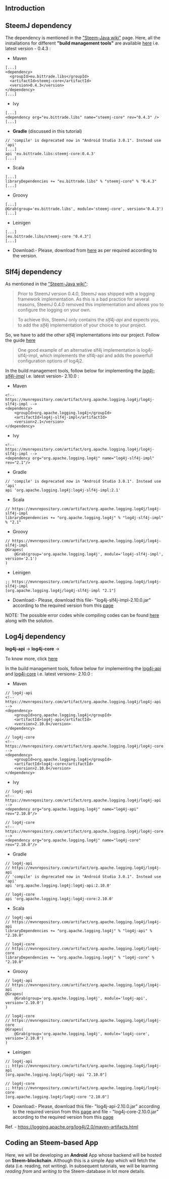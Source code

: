 ## Introduction

## SteemJ dependency
The dependency is mentioned in the ["Steem-Java wiki"](https://github.com/marvin-we/steem-java-api-wrapper/wiki/How-to-add-SteemJ-to-your-project) page. Here, all the installations for different **"build management tools"** are available [here](https://mvnrepository.com/artifact/eu.bittrade.libs/steemj-core/0.4.3) i.e. latest version - 0.4.3 : 
* Maven
```
[...]
<dependency>
  <groupId>eu.bittrade.libs</groupId>
  <artifactId>steemj-core</artifactId>
  <version>0.4.3</version>
</dependency>
[...]
```
* Ivy
```
[...]
<dependency org="eu.bittrade.libs" name="steemj-core" rev="0.4.3" />
[...]
```
* **Gradle** (discussed in this tutorial)
```
// 'compile' is deprecated now in "Android Studio 3.0.1". Instead use 'api'
[...]
api 'eu.bittrade.libs:steemj-core:0.4.3'
[...]
```
* Scala
```
[...]
libraryDependencies += "eu.bittrade.libs" % "steemj-core" % "0.4.3"
[...]
```
* Groovy
```
[...]
@Grab(group='eu.bittrade.libs', module='steemj-core', version='0.4.3')
[...]
```
* Leinigen
```
[...]
[eu.bittrade.libs/steemj-core "0.4.3"]
[...]
```
* Download:- 
Please, download from [here](https://mvnrepository.com/artifact/eu.bittrade.libs/steemj-core) as per required according to the version.

## Slf4j dependency
As mentioned in the ["Steem-Java wiki"](https://github.com/marvin-we/steem-java-api-wrapper/wiki/Logging#introduction):
> Prior to SteemJ version 0.4.0, SteemJ was shipped with a logging framework implementation. As this is a bad practice for several reasons, SteemJ 0.4.0 removed this implementation and allows you to configure the logging on your own. 

> To achieve this, SteemJ only contains the _slf4j-api_ and expects you, to add the _slf4j_ implementation of your choice to your project.

So, we have to add the other _slf4j_ implementations into our project. Follow the guide [here](https://github.com/marvin-we/steem-java-api-wrapper/wiki/Logging#example-configuration)
> One good example of an alternative slf4j implementation is log4j-slf4j-impl, which implements the slf4j-api and adds the powerfull configuration options of log4j2.

In the build management tools, follow below for implementing the [_log4j-slf4j-impl_](https://mvnrepository.com/artifact/org.apache.logging.log4j/log4j-slf4j-impl/2.10.0) i.e. latest version- 2.10.0  :
* Maven
```
<!-- https://mvnrepository.com/artifact/org.apache.logging.log4j/log4j-slf4j-impl -->
<dependency>
    <groupId>org.apache.logging.log4j</groupId>
    <artifactId>log4j-slf4j-impl</artifactId>
    <version>2.1</version>
</dependency>
```
* Ivy
```
<!-- https://mvnrepository.com/artifact/org.apache.logging.log4j/log4j-slf4j-impl -->
<dependency org="org.apache.logging.log4j" name="log4j-slf4j-impl" rev="2.1"/>
```
* Gradle
```
// 'compile' is deprecated now in "Android Studio 3.0.1". Instead use 'api'
api 'org.apache.logging.log4j:log4j-slf4j-impl:2.1'  
```
* Scala
```
// https://mvnrepository.com/artifact/org.apache.logging.log4j/log4j-slf4j-impl
libraryDependencies += "org.apache.logging.log4j" % "log4j-slf4j-impl" % "2.1"
```
* Groovy
```
// https://mvnrepository.com/artifact/org.apache.logging.log4j/log4j-slf4j-impl
@Grapes(
    @Grab(group='org.apache.logging.log4j', module='log4j-slf4j-impl', version='2.1')
)
```
* Leinigen
```
;; https://mvnrepository.com/artifact/org.apache.logging.log4j/log4j-slf4j-impl
[org.apache.logging.log4j/log4j-slf4j-impl "2.1"]
```
* Download:- 
 Please, download this file- "log4j-slf4j-impl-2.10.0.jar" according to the required version from this [page](http://central.maven.org/maven2/org/apache/logging/log4j/log4j-slf4j-impl/2.10.0/) 


NOTE: The possible error codes while compiling codes can be found [here](https://www.slf4j.org/codes.html) along with the solution.
## Log4j dependency

**log4j-api** ->
**log4j-core** ->

To know more, click [here](http://logging.apache.org/log4j/1.2/)

In the build management tools, follow below for implementing the [log4j-api](https://mvnrepository.com/artifact/org.apache.logging.log4j/log4j-api/2.10.0) and [log4j-core](https://mvnrepository.com/artifact/org.apache.logging.log4j/log4j-core/2.10.0) i.e. latest versions- 2.10.0 :
* Maven
```
// log4j-api
<!-- https://mvnrepository.com/artifact/org.apache.logging.log4j/log4j-api -->
<dependency>
    <groupId>org.apache.logging.log4j</groupId>
    <artifactId>log4j-api</artifactId>
    <version>2.10.0</version>
</dependency>

// log4j-core
<!-- https://mvnrepository.com/artifact/org.apache.logging.log4j/log4j-core -->
<dependency>
    <groupId>org.apache.logging.log4j</groupId>
    <artifactId>log4j-core</artifactId>
    <version>2.10.0</version>
</dependency>
```
* Ivy
```
// log4j-api
<!-- https://mvnrepository.com/artifact/org.apache.logging.log4j/log4j-api -->
<dependency org="org.apache.logging.log4j" name="log4j-api" rev="2.10.0"/>

// log4j-core
<!-- https://mvnrepository.com/artifact/org.apache.logging.log4j/log4j-core -->
<dependency org="org.apache.logging.log4j" name="log4j-core" rev="2.10.0"/>
```
* Gradle
```
// log4j-api
// https://mvnrepository.com/artifact/org.apache.logging.log4j/log4j-api
// 'compile' is deprecated now in "Android Studio 3.0.1". Instead use 'api'
api 'org.apache.logging.log4j:log4j-api:2.10.0'

// log4j-core
api 'org.apache.logging.log4j:log4j-core:2.10.0'
```
* Scala
```
// log4j-api
// https://mvnrepository.com/artifact/org.apache.logging.log4j/log4j-api
libraryDependencies += "org.apache.logging.log4j" % "log4j-api" % "2.10.0"

// log4j-core
// https://mvnrepository.com/artifact/org.apache.logging.log4j/log4j-core
libraryDependencies += "org.apache.logging.log4j" % "log4j-core" % "2.10.0"
```
* Groovy
```
// log4j-api
// https://mvnrepository.com/artifact/org.apache.logging.log4j/log4j-api
@Grapes(
    @Grab(group='org.apache.logging.log4j', module='log4j-api', version='2.10.0')
)

// log4j-core
// https://mvnrepository.com/artifact/org.apache.logging.log4j/log4j-core
@Grapes(
    @Grab(group='org.apache.logging.log4j', module='log4j-core', version='2.10.0')
)
```
* Leinigen
```
// log4j-api
;; https://mvnrepository.com/artifact/org.apache.logging.log4j/log4j-api
[org.apache.logging.log4j/log4j-api "2.10.0"]

// log4j-core
;; https://mvnrepository.com/artifact/org.apache.logging.log4j/log4j-core
[org.apache.logging.log4j/log4j-core "2.10.0"]
```
* Download:- 
 Please, download this file- "log4j-api-2.10.0.jar" according to the required version from this [page](http://central.maven.org/maven2/org/apache/logging/log4j/log4j-api/2.10.0/) and file - "log4j-core-2.10.0.jar" according to the required version from this [page](http://central.maven.org/maven2/org/apache/logging/log4j/log4j-core/2.10.0/)
 
Ref. - https://logging.apache.org/log4j/2.0/maven-artifacts.html

## Coding an Steem-based App 
Here, we will be developing an **Android** App whose backend will be hosted on **Steem-blockchain**. Although this is a simple App which will fetch the data (i.e. reading, not writing). In subsequent tutorials, we will be learning _reading from_ and _writing to_ the Steem-database in lot more details.

